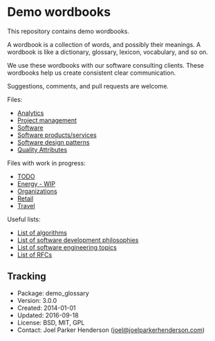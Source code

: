 # Demo wordbooks

This repository contains demo wordbooks.

A wordbook is a collection of words, and possibly their meanings. A wordbook is like a dictionary, glossary, lexicon, vocabulary, and so on.

We use these wordbooks with our software consulting clients. These wordbooks help us create consistent clear communication.

Suggestions, comments, and pull requests are welcome.

Files:

  * [Analytics](analytics.md)
  * [Project management](project-management.md)
  * [Software](software.md)
  * [Software products/services](software-products-services.md)
  * [Software design patterns](software-design-patterns.md)
  * [Quality Attributes](quality-attributes.md)

Files with work in progress:

  * [TODO](todo.md)
  * [Energy - WIP](energy.md)
  * [Organizations](organizations.md)
  * [Retail](retail.md)
  * [Travel](travel.md)

Useful lists:

* [List of algorithms](https://en.wikipedia.org/wiki/List_of_algorithms)
* [List of software development philosophies](https://wikipedia.org/wiki/List_of_software_development_philosophies)
* [List of software engineering topics](https://wikipedia.org/wiki/List_of_software_engineering_topics)
* [List of RFCs](https://en.wikipedia.org/wiki/List_of_RFCs)

## Tracking

* Package: demo_glossary
* Version: 3.0.0
* Created: 2014-01-01
* Updated: 2016-09-18
* License: BSD, MIT, GPL
* Contact: Joel Parker Henderson (joel@joelparkerhenderson.com)
